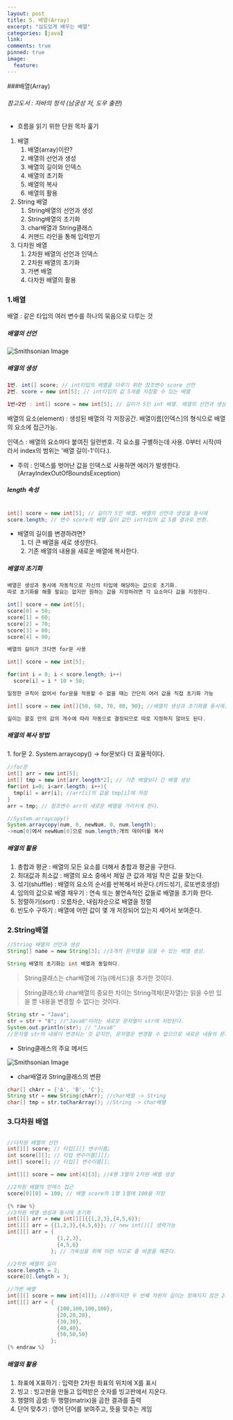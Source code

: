 ```yaml
---
layout: post
title: 5. 배열(Array)
excerpt: "심도있게 배우는 배열"
categories: [java]
link:
comments: true
pinned: true
image:
  feature:
---
```


###배열(Array)

###### 참고도서 : 자바의 정석 (남궁성 저, 도우 출판)

* 흐름을 읽기 위한 단원 목차 훑기

1. 배열
    1. 배열(array)이란?
    2. 배열의 선언과 생성
    3. 배열의 길이와 인덱스
    4. 배열의 초기화
    5. 배열의 복사
    6. 배열의 활용
2. String 배열
    1. String배열의 선언과 생성
    2. String배열의 초기화
    3. char배열과 String클래스
    4. 커맨드 라인을 통해 입력받기
3. 다차원 배열
    1. 2차원 배열의 선언과 인덱스
    2. 2차원 배열의 초기화
    3. 가변 배열
    4. 다차원 배열의 활용

<h3>1.배열</h3>

배열 : 같은 타입의 여러 변수를 하나의 묶음으로 다루는 것

<h5>배열의 선언</h5>

![Smithsonian Image](http://cfile22.uf.tistory.com/image/1527D7404FF63BFF0A37EB)<br />

<h5>배열의 생성</h5>

~~~java
1번. int[] score; // int타입의 배열을 다루기 위한 참조변수 score 선언
2번. score = new int[5]; // int타입의 값 5개를 저장할 수 있는 배열

1번+2번 : int[] score = new int[5]; // 길이가 5인 int 배열. 배열의 선언과 생성을 동시에
~~~

배열의 요소(element) : 생성된 배열의 각 저장공간. 배열이름[인덱스]의 형식으로 배열의 요소에 접근가능.

인덱스 : 배열의 요소마다 붙여진 일련번호. 각 요소를 구별하는데 사용. 0부터 시작(따라서 index의 범위는 '배열 길이-1'이다.).

* 주의 : 인덱스를 벗어난 값을 인덱스로 사용하면 에러가 발생한다.(ArrayIndexOutOfBoundsException)

<h5>length 속성</h5>

~~~java

int[] score = new int[5]; // 길이가 5인 배열. 배열의 선언과 생성을 동시에
score.length; // 변수 score의 배열 길이 값인 int타입의 값 5를 결과로 반환.

~~~

* 배열의 길이를 변경하려면?
  1. 더 큰 배열을 새로 생성한다.
  2. 기존 배열의 내용을 새로운 배열에 복사한다.

<h5>배열의 초기화</h5>

~~~java
배열은 생성과 동시에 자동적으로 자신의 타입에 해당하는 값으로 초기화.
따로 초기화를 해줄 필요는 없지만 원하는 값을 지정하려면 각 요소마다 값을 지정한다.

int[] score = new int[5];
score[0] = 50;
score[1] = 60;
score[2] = 70;
score[3] = 80;
score[4] = 90;

배열의 길이가 크다면 for문 사용

int[] score = new int[5];

for(int i = 0; i < score.length; i++)
  score[i] = i * 10 + 50;

일정한 규칙이 없어서 for문을 적용할 수 없을 때는 간단히 여러 값을 직접 초기화 가능

int[] score = new int[]{50, 60, 70, 80, 90}; //배열의 생성과 초기화를 동시에.

길이는 괄호 안의 값의 개수에 따라 자동으로 결정되므로 따로 지정하지 않아도 된다.

~~~

<h5>배열의 복사 방법</h5>
1. for문
2. System.arraycopy() -> for문보다 더 효율적이다.

~~~java
//for문
int[] arr = new int[5];
int[] tmp = new int[arr.length*2]; // 기존 배열보다 긴 배열 생성
for(int i=0; i<arr.length; i++){
  tmp[i] = arr[i]; //arr[i]의 값을 tmp[i]에 저장
}
arr = tmp; // 참조변수 arr이 새로운 배열을 가리키게 한다.

//System.arraycopy()
System.arraycopy(num, 0, newNum, 0, num.length);
->num[0]에서 newNum[0]으로 num.length;개의 데이터를 복사
~~~

<h5>배열의 활용</h5>

1. 총합과 평균 : 배열의 모든 요소를 더해서 총합과 평균을 구한다.
2. 최대값과 최소값 : 배열의 요소 중에서 제일 큰 값과 제일 작은 값을 찾는다.
3. 섞기(shuffle) : 배열의 요소의 순서를 반복해서 바꾼다.(카드섞기, 로또번호생성)
4. 임의의 값으로 배열 채우기 : 연속 또는 불연속적인 값들로 배열을 초기화 한다.
5. 정렬하기(sort) : 오름차순, 내림차순으로 배열을 정렬
6. 빈도수 구하기 : 배열에 어떤 값이 몇 개 저장되어 있는지 세어서 보여준다.

<h3>2.String배열</h3>

~~~java
//String 배열의 선언과 생성
String[] name = new String[3]; //3개의 문자열을 담을 수 있는 배열 생성.

String 배열의 초기화는 int 배열과 동일하다.
~~~

>String클래스는 char배열에 기능(메서드)을 추가한 것이다.

>String클래스와 char배열의 중요한 차이는 String객체(문자열)는 읽을 수만 있을 뿐 내용을 변경할 수 없다는 것이다.

~~~java
String str = "Java";
str = str + "8"; //"Java8"이라는 새로운 문자열이 str에 저장된다.
System.out.println(str); // "Java8"
//문자열 str의 내용이 변경되는 것 같지만, 문자열은 변경할 수 없으므로 새로운 내용의 문자열이 생성된다.
~~~

* String클래스의 주요 메서드

![Smithsonian Image](http://cfile23.uf.tistory.com/image/2612C83555C612AB1E99B9)<br />

* char배열과 String클래스의 변환

~~~java
char[] chArr = {'A', 'B', 'C'};
String str = new String(chArr); //char배열 -> String
char[] tmp = str.toCharArray(); //String -> char배열
~~~

<h3>3.다차원 배열</h3>

~~~java

//다차원 배열의 선언
int[][] score; // 타입[][] 변수이름;
int score[][]; // 타입 변수이름[][];
int[] score[]; // 타입[] 변수이름[];

int[][] score = new int[4][3]; //4행 3열의 2차원 배열 생성

//2차원 배열의 인덱스 접근
score[0][0] = 100; // 배열 score의 1행 1열에 100을 저장

{% raw %}
//2차원 배열 생성과 동시에 초기화
int[][] arr = new int[][]{{1,2,3},{4,5,6}};
int[][] arr = {{1,2,3},{4,5,6}}; // new int[][] 생략가능
int[][] arr = {
                {1,2,3},
                {4,5,6}
              }; // 가독성을 위해 이런 식으로 줄 바꿈을 해준다.

//2차원 배열의 길이
score.length = 2;
score[0].length = 3;

//가변 배열
int[][] score = new int[4][]; //4행이지만 두 번쨰 차원의 길이는 정해지지 않은 2차원 배열 생성
int[][] arr = {
                {100,100,100,100},
                {20,20,20},
                {30,30},
                {40,40},
                {50,50,50}
              };
{% endraw %}
~~~

<h5>배열의 활용</h5>

1. 좌표에 X표하기 : 입력한 2차원 좌표의 위치에 X를 표시
2. 빙고 : 빙고판을 만들고 입력받은 숫자를 빙고판에서 지운다.
3. 행렬의 곱셈: 두 행렬(matrix)을 곱한 결과를 출력
4. 단어 맞추기 : 영어 단어를 보여주고, 뜻을 맞추는 게임
